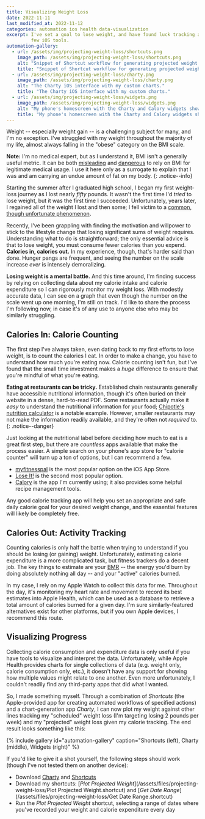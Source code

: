 ```yaml
---
title: Visualizing Weight Loss
date: 2022-11-11
last_modified_at: 2022-11-12
categories: automation ios health data-visualization
excerpt: I've set a goal to lose weight, and have found luck tracking and projecting my weight loss with the help of a 
         few iOS tools.
automation-gallery:
  - url: /assets/img/projecting-weight-loss/shortcuts.png
    image_path: /assets/img/projecting-weight-loss/shortcuts.png
    alt: "Snippet of Shortcut workflow for generating projected weight charts."
    title: "Snippet of Shortcut workflow for generating projected weight charts."
  - url: /assets/img/projecting-weight-loss/charty.png
    image_path: /assets/img/projecting-weight-loss/charty.png
    alt: "The Charty iOS interface with my custom charts."
    title: "The Charty iOS interface with my custom charts."
  - url: /assets/img/projecting-weight-loss/widgets.png
    image_path: /assets/img/projecting-weight-loss/widgets.png
    alt: "My phone's homescreen with the Charty and Calory widgets shown."
    title: "My phone's homescreen with the Charty and Calory widgets shown."
---
```


Weight -- especially weight gain -- is a challenging subject for many, and I'm no exception. I've struggled with my
weight throughout the majority of my life, almost always falling in the "obese" category on the BMI scale.

**Note:** I'm no medical expert, but as I understand it, BMI isn't a generally useful metric. It can be both 
[misleading](https://www.science.ucsb.edu/news/headline/1159) and 
[dangerous](https://www.ncbi.nlm.nih.gov/pmc/articles/PMC2930234/) to rely on BMI for legitimate medical usage. I use it
here only as a surrogate to explain that I was and am carrying an undue amount of fat on my body.
{: .notice--info}

Starting the summer after I graduated high school, I began my first weight-loss journey as I lost nearly _fifty_ pounds.
It wasn't the first time I'd _tried_ to lose weight, but it was the first time I succeeded. Unfortunately, years later,
I regained all of the weight I lost and then some; I fell victim to a 
[common, though unfortunate phenomenon](https://www.ncbi.nlm.nih.gov/pmc/articles/PMC5764193/).

Recently, I've been grappling with finding the motivation and willpower to stick to the lifestyle change that losing
significant sums of weight requires. Understanding what to do is straightforward; the only essential advice is that to
lose weight, you must consume fewer calories than you expend. **Calories in, calories out.** In my experience, though,
that's harder said than done. Hunger pangs are frequent, and seeing the number on the scale increase _ever_ is intensely
demoralizing.

**Losing weight is a mental battle.** And this time around, I'm finding success by relying on collecting data about
my calorie intake and calorie expenditure so I can rigorously monitor my weight loss. With modestly accurate data, I
can see on a graph that even though the number on the scale went up one morning, I'm still on track. I'd like to share
the process I'm following now, in case it's of any use to anyone else who may be similarly struggling.

## Calories In: Calorie Counting

The first step I've always taken, even dating back to my first efforts to lose weight, is to count the calories I eat.
In order to make a change, you have to understand how much you're eating now. Calorie counting isn't fun, but I've found
that the small time investment makes a _huge_ difference to ensure that you're mindful of what you're eating.

**Eating at restaurants can be tricky.** Established chain restaurants generally have accessible nutritional
information, though it's often buried on their website in a dense, hard-to-read PDF. Some restaurants actually make it 
_easy_ to understand the nutritional information for your food; 
[Chipotle's nutrition calculator](https://www.chipotle.com/nutrition-calculator) is a notable example. However, smaller
restaurants may not make the information readily available, and they're often not _required_ to. 
{: .notice--danger}

Just looking at the nutritional label before deciding how much to eat is a great first step, but there are _countless_
apps available that make the process easier. A simple search on your phone's app store for "calorie counter" will turn
up a ton of options, but I can recommend a few. 

* [myfitnesspal](https://www.myfitnesspal.com/) is the most popular option on the iOS App Store.
* [Lose It!](https://loseit.com/) is the second most popular option.
* [Calory](https://calory.app/) is the app I'm currently using; it also provides some helpful recipe management tools.

Any good calorie tracking app will help you set an appropriate and safe daily calorie goal for your desired weight
change, and the essential features will likely be completely free.

## Calories Out: Activity Tracking

Counting calories is only half the battle when trying to understand if you should be losing (or gaining) weight.
Unfortunately, estimating calorie expenditure is a more complicated task, but fitness trackers do a decent job. The key
things to estimate are your [BMR](https://en.wikipedia.org/wiki/Basal_metabolic_rate) -- the energy you'd burn by doing
absolutely nothing all day -- and your "active" calories burned. 

In my case, I rely on my Apple Watch to collect this data for me. Throughout the day, it's monitoring my heart rate and
movement to record its best estimates into Apple Health, which can be used as a database to retrieve a total amount of
calories burned for a given day. I'm sure similarly-featured alternatives exist for other platforms, but if you own
Apple devices, I recommend this route.

## Visualizing Progress

Collecting calorie consumption and expenditure data is only useful if you have tools to visualize and interpret the
data. Unfortunately, while Apple Health provides charts for single collections of data (e.g. weight only, calorie 
consumption only, etc.), it doesn't have any support for showing how multiple values might relate to one another. Even
more unfortunately, I couldn't readily find any third-party apps that did what I wanted.

So, I made something myself. Through a combination of _Shortcuts_ (the Apple-provided app for creating automated
workflows of specified actions) and a chart-generation app _Charty_, I can now plot my weight against other lines
tracking my "scheduled" weight loss (I'm targeting losing 2 pounds per week) and my "projected" weight loss given my
calorie tracking. The end result looks something like this:

{% include gallery id="automation-gallery" caption="Shortcuts (left), Charty (middle), Widgets (right)" %}

If you'd like to give it a shot yourself, the following steps should work (though I've not tested them on another 
device):

* Download [Charty](https://chartyios.app/) and [Shortcuts](https://apps.apple.com/us/app/shortcuts/id915249334)
* Download my shortcuts: [_Plot Projected Weight_](/assets/files/projecting-weight-loss/Plot Projected Weight.shortcut) 
  and [_Get Date Range_](/assets/files/projecting-weight-loss/Get Date Range.shortcut)
* Run the _Plot Projected Weight_ shortcut, selecting a range of dates where you've recorded your weight and calorie 
  expenditure every day
